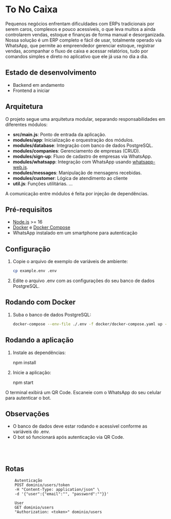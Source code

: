 # To No Caixa

Pequenos negócios enfrentam dificuldades com ERPs tradicionais por serem caros, complexos e pouco acessíveis, o que leva muitos a ainda controlarem vendas, estoque e finanças de forma manual e desorganizada. Nossa solução é um ERP completo e fácil de usar, totalmente operado via WhatsApp, que permite ao empreendedor gerenciar estoque, registrar vendas, acompanhar o fluxo de caixa e acessar relatórios, tudo por comandos simples e direto no aplicativo que ele já usa no dia a dia.

## Estado de desenvolvimento

- Backend em andamento
- Frontend a iniciar

## Arquitetura

O projeto segue uma arquitetura modular, separando responsabilidades em diferentes módulos:

- **src/main.js**: Ponto de entrada da aplicação.
- **modules/app**: Inicialização e orquestração dos módulos.
- **modules/database**: Integração com banco de dados PostgreSQL.
- **modules/companies**: Gerenciamento de empresas (CRUD).
- **modules/sign-up**: Fluxo de cadastro de empresas via WhatsApp.
- **modules/whatsapp**: Integração com WhatsApp usando [whatsapp-web.js](https://github.com/pedroslopez/whatsapp-web.js).
- **modules/messages**: Manipulação de mensagens recebidas.
- **modules/customer**: Lógica de atendimento ao cliente
- **util.js**: Funções utilitárias.
...

A comunicação entre módulos é feita por injeção de dependências.

## Pré-requisitos

- [Node.js](https://nodejs.org/) >= 16
- [Docker](https://www.docker.com/) e [Docker Compose](https://docs.docker.com/compose/)
- WhatsApp instalado em um smartphone para autenticação

## Configuração

1. Copie o arquivo de exemplo de variáveis de ambiente:

   ```sh
   cp example.env .env

2. Edite o arquivo .env com as configurações do seu banco de dados PostgreSQL.

## Rodando com Docker

1. Suba o banco de dados PostgreSQL:

    ```sh
    docker-compose --env-file ./.env -f docker/docker-compose.yaml up -d

## Rodando a aplicação

1. Instale as dependências:
    
    npm install

2. Inicie a aplicação:

    npm start

O terminal exibirá um QR Code. Escaneie com o WhatsApp do seu celular para autenticar o bot.

## Observações

- O banco de dados deve estar rodando e acessível conforme as variáveis do .env.
- O bot só funcionará após autenticação via QR Code.

<br><br>

## Rotas

```
    Autenticação
    POST dominio/users/token
    -H "Content-Type: application/json" \
    -d '{"user":{"email":"", "password":""}}'

    User
    GET dominio/users
    "Authorization: <token>" dominio/users




